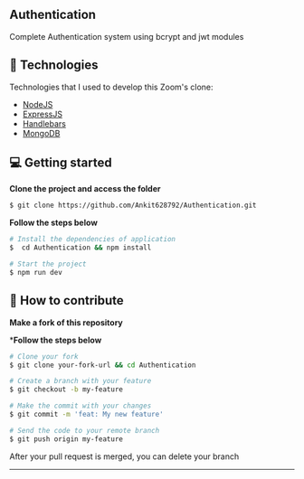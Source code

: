 ## Authentication
Complete Authentication system using bcrypt and jwt modules

## 🚀 Technologies

Technologies that I used to develop this Zoom's clone:
* [NodeJS](https://nodejs.org)
* [ExpressJS](https://expressjs.com)
* [Handlebars](https://handlebarsjs.com/)
* [MongoDB](https://mongodb.com)

## 💻 Getting started

**Clone the project and access the folder**

```bash
$ git clone https://github.com/Ankit628792/Authentication.git
```

**Follow the steps below**

```bash
# Install the dependencies of application
$  cd Authentication && npm install

# Start the project
$ npm run dev
```

## 🤔 How to contribute

**Make a fork of this repository**

***Follow the steps below**

```bash
# Clone your fork
$ git clone your-fork-url && cd Authentication

# Create a branch with your feature
$ git checkout -b my-feature

# Make the commit with your changes
$ git commit -m 'feat: My new feature'

# Send the code to your remote branch
$ git push origin my-feature
```

After your pull request is merged, you can delete your branch

---


